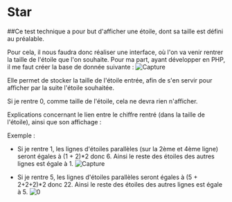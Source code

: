 # Star

##Ce test technique a pour but d'afficher une étoile, dont sa taille est défini au préalable. 

Pour cela, il nous faudra donc réaliser une interface, où l'on va venir rentrer la taille de l'étoile que l'on souhaite. 
Pour ma part, ayant développer en PHP, il me faut créer la base de donnée suivante : 
![Capture](https://user-images.githubusercontent.com/65156750/125201392-401fb880-e26f-11eb-8ed7-a76b27c747df.PNG)

Elle permet de stocker la taille de l'étoile entrée, afin de s'en servir pour afficher par la suite l'étoile souhaitée. 

Si je rentre 0, comme taille de l'étoile, cela ne devra rien n'afficher. 

Explications concernant le lien entre le chiffre rentré (dans la taille de l'étoile), ainsi que son affichage : 

  Exemple : 
  - Si je rentre 1, les lignes d'étoiles parallèles (sur la 2ème et 4ème ligne) seront égales à (1 + 2)*2 donc 6. 
  Ainsi le reste des étoiles des autres lignes est égale à 1. 
  ![Capture](https://user-images.githubusercontent.com/65156750/125201606-2b8ff000-e270-11eb-8222-93e15e241715.PNG)
  
  - Si je rentre 5, les lignes d'étoiles parallèles seront égales à (5 + 2+2+2)*2 donc 22. 
  Ainsi le reste des étoiles des autres lignes est égale à 5. 
![0](https://user-images.githubusercontent.com/65156750/125201704-8b869680-e270-11eb-971c-09608777e687.PNG)
